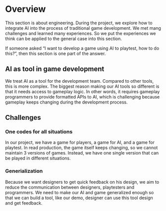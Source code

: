 # Overview
This section is about engineering. During the project, we explore how to integrate AI into the process of traditional game development. We met mang challenges and learned many experiences.  So we put the experiences we think can be applied to the general case into this section.

If someone asked “I want to develop a game using AI to playtest, how to do this?”, then this section is one part of the answer.

## AI as tool in game development
We treat AI as a tool for the development team. Compared to other tools, this is more complex. The biggest reason making our AI tools so different is that it needs access to gameplay logic. In other words, it requires gameplay programmers to provide formatted APIs to AI, which is challenging because gameplay keeps changing during the development process.

## Challenges
### One codes for all situations
In our project, we have a game for players, a game for AI, and a game for playtest. In read production, the game itself keeps changing, so we cannot maintain 3 versions of games. Instead, we have one single version that can be played in different situations.
### Generialization
Because we want designers to get quick feedback on his design, we aim to reduce the communication between designers, playtesters and programmers.
We need to make our AI and game generalized enough so that we can build a tool, like our demo, designer can use this tool design and get feedback.
